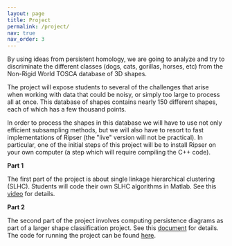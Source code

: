 ```yaml
---
layout: page
title: Project
permalink: /project/
nav: true
nav_order: 3
---
```


By using ideas from persistent homology, we are going to analyze and try to discriminate the different classes (dogs, cats, gorillas, horses, etc) from the Non-Rigid World TOSCA database of 3D shapes.

The project will expose students to several of the challenges that arise when working with data that could be noisy, or simply too large to process all at once. This database of shapes contains nearly 150 different shapes, each of which has a few thousand points.

In order to process the shapes in this database we will have to use not only efficient subsampling methods, but we will also have to resort to  fast implementations of Ripser (the "live" version will not be practical). In particular, one of the initial steps of this project will be to install Ripser on your own computer (a step which will require compiling the C++ code).

**Part 1**

The first part of the project is about single linkage hierarchical clustering (SLHC). Students will code their own SLHC algorithms in Matlab. See this [video](https://youtu.be/p4-nKnKKKlM) for details.


**Part 2**

The second part of the project involves computing persistence diagrams as part of a larger shape classification project. See this [document](https://github.com/TDA-and-Neuro/tda-and-neuro.github.io/blob/master/TDA%2BNeuro%20Project%20SP%202023/TDA_and_Neuro_Project-2.pdf) for details. The code for running the project can be found [here](https://github.com/TDA-and-Neuro/tda-and-neuro.github.io/tree/master/TDA%2BNeuro%20Project%20SP%202023).